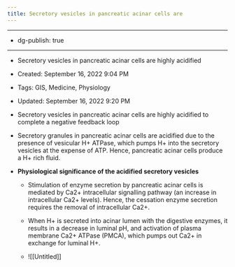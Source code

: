 ```yaml
---
title: Secretory vesicles in pancreatic acinar cells are 
---
```


- --

- dg-publish: true

- --

- Secretory vesicles in pancreatic acinar cells are highly acidified

- Created: September 16, 2022 9:04 PM

- Tags: GIS, Medicine, Physiology

- Updated: September 16, 2022 9:20 PM

- Secretory vesicles in pancreatic acinar cells are highly acidified to complete a negative feedback loop

- Secretory granules in pancreatic acinar cells are acidified due to the presence of vesicular H+ ATPase, which pumps H+ into the secretory vesicles at the expense of ATP. Hence, pancreatic acinar cells produce a H+ rich fluid.

- **Physiological significance of the acidified secretory vesicles**
	 - Stimulation of enzyme secretion by pancreatic acinar cells is mediated by Ca2+ intracellular signalling pathway (an increase in intracellular Ca2+ levels). Hence, the cessation enzyme secretion requires the removal of intracellular Ca2+.

	 - When H+ is secreted into acinar lumen with the digestive enzymes, it results in a decrease in luminal pH, and activation of plasma membrane Ca2+ ATPase (PMCA), which pumps out Ca2+ in exchange for luminal H+.

	 - ![[Untitled]]
